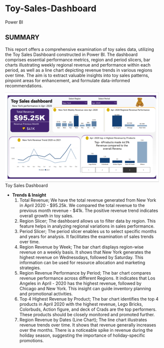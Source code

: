 # Toy-Sales-Dashboard
Power BI
## SUMMARY
This report offers a comprehensive examination of toy sales data, utilizing the Toy Sales Dashboard constructed in Power BI. The dashboard comprises essential performance metrics, region and period slicers, bar charts illustrating weekly regional revenue and performance within each period, as well as a line chart depicting revenue trends in various regions over time. The aim is to extract valuable insights into toy sales patterns, pinpoint areas for enhancement, and formulate data-informed recommendations.

![](https://github.com/AdesanmiOjo/Toy-Sales-Dashboard/blob/main/Toy%20sales%20dashboard.PNG)
Toy Sales Dashboard
- **Trends & Insight**
   1. Total Revenue;
We have the total revenue generated from New York in April 2020 - $95.25k. We compared the total revenue to the previous month revenue - $41k. The positive revenue trend indicates overall growth in toy sales.
   2. Region Slicer;
The dashboard allows us to filter data by region. This feature helps in analyzing regional variations in sales performance.
   3. Period Slicer;
The period slicer enables us to select specific months and years for analysis. It facilitates the examination of sales trends over time.
   4. Region Revenue by Week;
The bar chart displays region-wise revenue on a weekly basis. It shows that New York generates the highest revenue on Wednessdays, followed by Saturday.
This information can be used for resource allocation and marketing strategies.
   5. Region Revenue Performance by Period;
The bar chart compares revenue performance across different Regions. It indicates that Los Angeles in April - 2020 has the highest revenue, followed by Chicago and New York.
This insight can guide inventory planning and promotional activities.
   6. Top 4 Highest Revenue by Product;
The bar chart identifies the top 4 products in April 2020  with the highest revenue, Lego Bricks, Colorbuds, Action figure, and deck of Crads are the top performers. These products should be closely monitored and promoted further.
   7. Region Revenue by Dates (Line Chart);
The line chart illustrates revenue trends  over time.
It shows that revenue generally increases over the months.
There is a noticeable spike in revenue during the holiday season, suggesting the importance of holiday-specific promotions.
